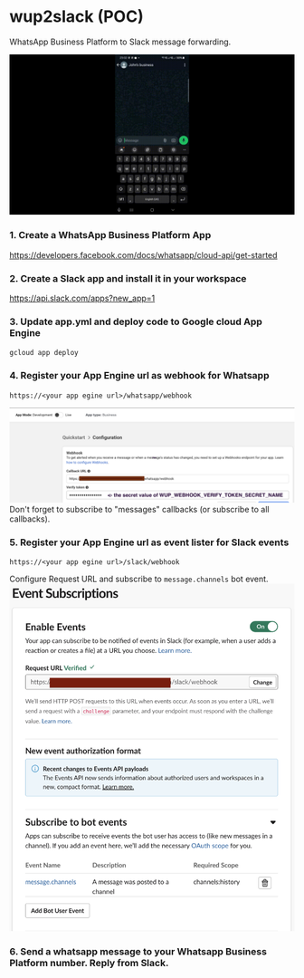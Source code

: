 # wup2slack (POC)
WhatsApp Business Platform to Slack message forwarding.

![Alt Text](wup2slacDemo.gif)

### 1. Create a WhatsApp Business Platform App
https://developers.facebook.com/docs/whatsapp/cloud-api/get-started
### 2. Create a Slack app and install it in your workspace
https://api.slack.com/apps?new_app=1
### 3. Update app.yml and deploy code to Google cloud App Engine
```shell
gcloud app deploy
```
### 4. Register your App Engine url as webhook for Whatsapp
```shell
https://<your app egine url>/whatsapp/webhook

```
![WhatsappAppWebHookConfiguration.png](WhatsappAppWebHookConfiguration.png)
Don't forget to subscribe to "messages" callbacks (or subscribe to all callbacks).
### 5. Register your App Engine url as event lister for Slack events
```shell
https://<your app egine url>/slack/webhook
```
Configure Request URL and subscribe to `message.channels` bot event.
![SlackAppWebHookConfiguration.png](SlackAppWebHookConfiguration.png)
### 6. Send a whatsapp message to your Whatsapp Business Platform number. Reply from Slack.